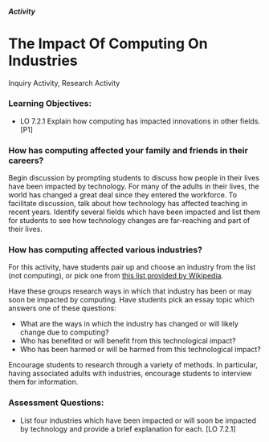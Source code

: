 ##### Activity
# The Impact Of Computing On Industries
Inquiry Activity, Research Activity

### Learning Objectives:
- LO 7.2.1 Explain how computing has impacted innovations in other fields. [P1]

### How has computing affected your family and friends in their careers?

Begin discussion by prompting students to discuss how people in their lives have been impacted by technology. For many of the adults in their lives, the world has changed a great deal since they entered the workforce. To facilitate discussion, talk about how technology has affected teaching in recent years. Identify several fields which have been impacted and list them for students to see how technology changes are far-reaching and part of their lives.

### How has computing affected various industries?
For this activity, have students pair up and choose an industry from the list (not computing), or pick one from [this list provided by Wikipedia](https://en.wikipedia.org/wiki/Outline_of_industry#Major_industries).

Have these groups research ways in which that industry has been or may soon be impacted by computing. Have students pick an essay topic which answers one of these questions:

- What are the ways in which the industry has changed or will likely change due to computing?
- Who has benefited or will benefit from this technological impact?
- Who has been harmed or will be harmed from this technological impact?

Encourage students to research through a variety of methods. In particular, having associated adults with industries, encourage students to interview them for information.

### Assessment Questions:
- List four industries which have been impacted or will soon be impacted by technology and provide a brief explanation for each. [LO 7.2.1]
